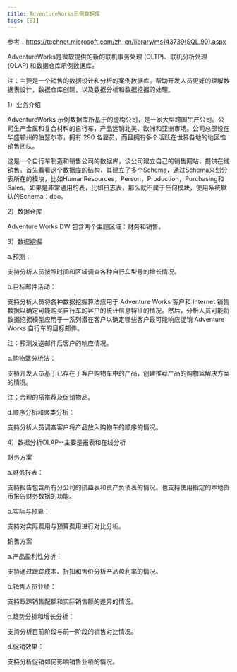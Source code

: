 ```yaml
---
title: AdventureWorks示例数据库
tags: [BI]
---
```


参考：https://technet.microsoft.com/zh-cn/library/ms143739(SQL.90).aspx

AdventureWorks是微软提供的新的联机事务处理 (OLTP)、联机分析处理 (OLAP) 和数据仓库示例数据库。

注：主要是一个销售的数据设计和分析的案例数据库。帮助开发人员更好的理解数据表设计，数据仓库创建，以及数据分析和数据挖掘的处理。

1）业务介绍

AdventureWorks 示例数据库所基于的虚构公司，是一家大型跨国生产公司。公司生产金属和复合材料的自行车，产品远销北美、欧洲和亚洲市场。公司总部设在华盛顿州的伯瑟尔市，拥有 290 名雇员，而且拥有多个活跃在世界各地的地区性销售团队。

这是一个自行车制造和销售公司的数据库，该公司建立自己的销售网站，提供在线销售。首先看看这个数据库的结构，其建立了多个Schema，通过Schema来划分表所在的模块，比如HumanResources，Person，Production，Purchasing和Sales。如果是非常通用的表，比如日志表，那么就不属于任何模块，使用系统默认的Schema：dbo。

2）数据仓库

Adventure Works DW 包含两个主题区域：财务和销售。

3）数据挖掘

a.预测：

支持分析人员按照时间和区域调查各种自行车型号的增长情况。

b.目标邮件活动：

支持分析人员将各种数据挖掘算法应用于 Adventure Works 客户和 Internet 销售数据以确定可能购买自行车的客户的统计信息特征的情况。然后，分析人员可能将数据挖掘模型应用于一系列潜在客户以确定哪些客户最可能响应促销 Adventure Works 自行车的目标邮件。

注：预测发送邮件后客户的响应情况。

c.购物篮分析法：

支持开发人员基于已存在于客户购物车中的产品，创建推荐产品的购物篮解决方案的情况。

注：合理的搭推荐及促销物品。

d.顺序分析和聚类分析：

支持分析人员调查客户将产品放入购物车的顺序的情况。 

4）数据分析OLAP--主要是报表和在线分析

财务方案

a.财务报表：

支持报告包含所有分公司的损益表和资产负债表的情况。也支持使用指定的本地货币报告财务数据的功能。

b.实际与预算：

支持对实际费用与预算费用进行对比分析。

销售方案

a.产品盈利性分析：

支持通过跟踪成本、折扣和售价分析产品盈利率的情况。

b.销售人员业绩：

支持跟踪销售配额和实际销售额的差异的情况。

c.趋势分析和增长分析：

支持分析目前阶段与前一阶段的销售对比情况。

d.促销效果：

支持分析促销如何影响销售业绩的情况。

